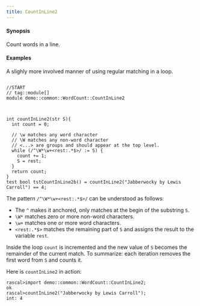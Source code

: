 ```yaml
---
title: CountInLine2
---
```


#### Synopsis

Count words in a line.

#### Examples

A slighly more involved manner of using regular matching in a loop.

```rascal

//START
// tag::module[]
module demo::common::WordCount::CountInLine2



int countInLine2(str S){
  int count = 0;
  
  // \w matches any word character
  // \W matches any non-word character
  // <...> are groups and should appear at the top level.
  while (/^\W*\w+<rest:.*$>/ := S) { 
    count += 1; 
    S = rest; 
  }
  return count;
}
test bool tstCountInLine2b() = countInLine2("Jabberwocky by Lewis Carroll") == 4;

```

                
The pattern `/^\W*\w+<rest:.*$>/` can be understood as follows:

*  The `^` makes it anchored, only matches at the begin of the substring `S`.
*  `\W*` matches zero or more non-word characters.
*  `\w+` matches one or more word characters.
*  `<rest:.*$>` matches the remaining part of `S` and assigns the result to the variable `rest`.


Inside the loop `count` is incremented and the new value of `S` becomes
the remainder of the current match. To summarize: each iteration
removes the first word from `S` and counts it.

Here is `countInLine2` in action:

```rascal-shell
rascal>import demo::common::WordCount::CountInLine2;
ok
rascal>countInLine2("Jabberwocky by Lewis Carroll");
int: 4
```


